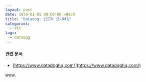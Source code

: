 ```yaml
---
layout: post
date: 1970-01-01 00:00:00 +0900
title: 'Datadog: 인프라 모니터링'
categories:
  - etc
tags:
  - datadog
---
```


#### 관련 문서

- [https://www.datadoghq.com/](https://www.datadoghq.com/)


wow.
